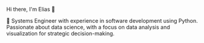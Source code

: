Hi there, I'm Elias 👋

🌱 Systems Engineer with experience in software development using Python. Passionate about data science, with a focus on data analysis and visualization for strategic decision-making.
